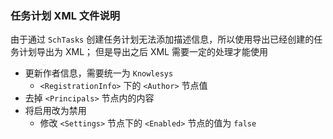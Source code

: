 
### 任务计划 XML 文件说明

由于通过 `SchTasks` 创建任务计划无法添加描述信息，所以使用导出已经创建的任务计划导出为 XML；
但是导出之后 XML 需要一定的处理才能使用

+ 更新作者信息，需要统一为 `Knowlesys`
    - `<RegistrationInfo>` 下的 `<Author>` 节点值
+ 去掉 `<Principals>` 节点内的内容
+ 将启用改为禁用
    - 修改 `<Settings>` 节点下的 `<Enabled>` 节点的值为 `false` 